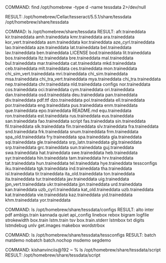 COMMAND:
find /opt/homebrew -type d -name tessdata 2>/dev/null

RESULT:
/opt/homebrew/Cellar/tesseract/5.5.1/share/tessdata
/opt/homebrew/share/tessdata


COMMAD:
ls /opt/homebrew/share/tessdata
RESULT:
afr.traineddata			kir.traineddata
amh.traineddata			kmr.traineddata
ara.traineddata			kor_vert.traineddata
asm.traineddata			kor.traineddata
aze_cyrl.traineddata		lao.traineddata
aze.traineddata			lat.traineddata
bel.traineddata			lav.traineddata
ben.traineddata			LICENSE
bod.traineddata			lit.traineddata
bos.traineddata			ltz.traineddata
bre.traineddata			mal.traineddata
bul.traineddata			mar.traineddata
cat.traineddata			mkd.traineddata
ceb.traineddata			mlt.traineddata
ces.traineddata			mon.traineddata
chi_sim_vert.traineddata	mri.traineddata
chi_sim.traineddata		msa.traineddata
chi_tra_vert.traineddata	mya.traineddata
chi_tra.traineddata		nep.traineddata
chr.traineddata			nld.traineddata
configs				nor.traineddata
cos.traineddata			oci.traineddata
cym.traineddata			ori.traineddata
dan.traineddata			osd.traineddata
deu.traineddata			pan.traineddata
div.traineddata			pdf.ttf
dzo.traineddata			pol.traineddata
ell.traineddata			por.traineddata
eng.traineddata			pus.traineddata
enm.traineddata			que.traineddata
epo.traineddata			README.md
equ.traineddata			ron.traineddata
est.traineddata			rus.traineddata
eus.traineddata			san.traineddata
fao.traineddata			script
fas.traineddata			sin.traineddata
fil.traineddata			slk.traineddata
fin.traineddata			slv.traineddata
fra.traineddata			snd.traineddata
frk.traineddata			snum.traineddata
frm.traineddata			spa_old.traineddata
fry.traineddata			spa.traineddata
gla.traineddata			sqi.traineddata
gle.traineddata			srp_latn.traineddata
glg.traineddata			srp.traineddata
grc.traineddata			sun.traineddata
guj.traineddata			swa.traineddata
hat.traineddata			swe.traineddata
heb.traineddata			syr.traineddata
hin.traineddata			tam.traineddata
hrv.traineddata			tat.traineddata
hun.traineddata			tel.traineddata
hye.traineddata			tessconfigs
iku.traineddata			tgk.traineddata
ind.traineddata			tha.traineddata
isl.traineddata			tir.traineddata
ita_old.traineddata		ton.traineddata
ita.traineddata			tur.traineddata
jav.traineddata			uig.traineddata
jpn_vert.traineddata		ukr.traineddata
jpn.traineddata			urd.traineddata
kan.traineddata			uzb_cyrl.traineddata
kat_old.traineddata		uzb.traineddata
kat.traineddata			vie.traineddata
kaz.traineddata			yid.traineddata
khm.traineddata			yor.traineddata


COMMAND:
ls /opt/homebrew/share/tessdata/configs
RESULT:
alto			inter			pdf
ambigs.train		kannada			quiet
api_config		linebox			rebox
bigram			logfile			strokewidth
box.train		lstm.train		tsv
box.train.stderr	lstmbox			txt
digits			lstmdebug		unlv
get.images		makebox			wordstrbox


COMMAND:
ls /opt/homebrew/share/tessdata/tessconfigs
RESULT:
batch		matdemo		nobatch
batch.nochop	msdemo		segdemo

COMMAND:
kishanvinciis@192 ~ % ls /opt/homebrew/share/tessdata/script 
RESULT:
/opt/homebrew/share/tessdata/script
